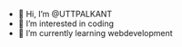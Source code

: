 - 👋 Hi, I’m @UTTPALKANT
- 👀 I’m interested in coding
- 🌱 I’m currently learning webdevelopment

<!---
UTTPALKANT/UTTPALKANT is a ✨ special ✨ repository because its `README.md` (this file) appears on your GitHub profile.
You can click the Preview link to take a look at your changes.
--->
